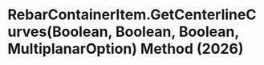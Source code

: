 # RebarContainerItem.GetCenterlineCurves(Boolean, Boolean, Boolean, MultiplanarOption) Method (2026)

﻿